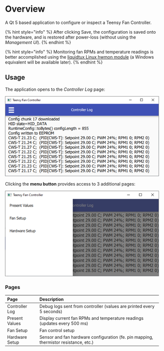 # Overview

A Qt 5 based application to configure or inspect a Teensy Fan Controller.

{% hint style="info" %}
After clicking Save, the configuration is saved onto the hardware, and is restored after power-loss \(without using the _Management UI_\).
{% endhint %}

{% hint style="info" %}
Monitoring fan RPMs and temperature readings is better accomplished using the [liquidtux Linux hwmon module](https://github.com/mstrthealias/liquidtux) \(a Windows equivalent will be available later\).
{% endhint %}

## Usage

The application opens to the _Controller Log_ page:

![Management UI - Home screen](../images/ui.log.2.png)

Clicking the **menu button** provides access to 3 additional pages:

![Management UI - Home screen](../images/ui.menu.1.png)

### Pages

| Page | Description |
| :--- | :--- |
| Controller Log | Debug logs sent from controller \(values are printed every 5 seconds\) |
| Present Values | Display current fan RPMs and temperature readings \(updates every 500 ms\) |
| Fan Setup | Fan control setup |
| Hardware Setup | Sensor and fan hardware configuration \(fe. pin mapping, thermistor resistance, etc.\) |

